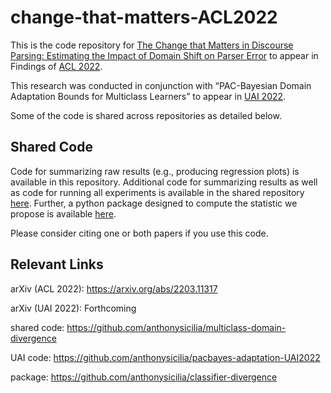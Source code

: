 # change-that-matters-ACL2022

This is the code repository for [The Change that Matters in Discourse Parsing: Estimating the Impact of Domain Shift on Parser Error](https://arxiv.org/abs/2203.11317) to appear in Findings of [ACL 2022](https://www.2022.aclweb.org). 

This research was conducted in conjunction with “PAC-Bayesian Domain Adaptation Bounds for Multiclass Learners” to appear in [UAI 2022](https://www.auai.org/uai2022/).

Some of the code is shared across repositories as detailed below.

## Shared Code
Code for summarizing raw results (e.g., producing regression plots) is available in this repository. Additional code for summarizing results as well as code for running all experiments is available in the shared repository [here](https://github.com/anthonysicilia/multiclass-domain-divergence). Further, a python package designed to compute the statistic we propose is available [here](https://github.com/anthonysicilia/classifier-divergence).

Please consider citing one or both papers if you use this code.

## Relevant Links
arXiv (ACL 2022): https://arxiv.org/abs/2203.11317

arXiv (UAI 2022): Forthcoming

shared code: https://github.com/anthonysicilia/multiclass-domain-divergence

UAI code: https://github.com/anthonysicilia/pacbayes-adaptation-UAI2022

package: https://github.com/anthonysicilia/classifier-divergence
